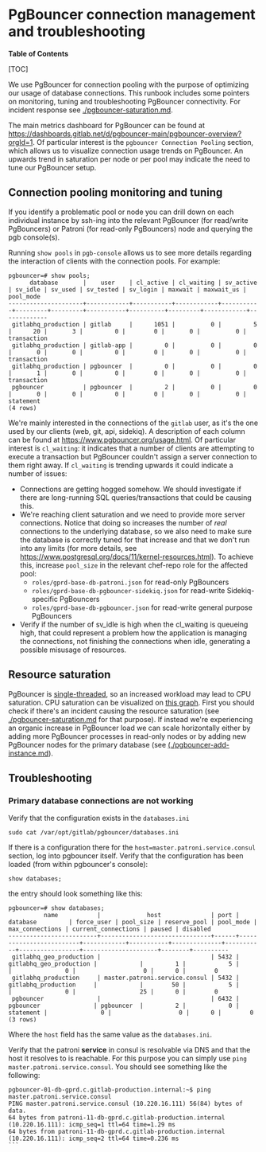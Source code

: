 # PgBouncer connection management and troubleshooting

**Table of Contents**

[TOC]

We use PgBouncer for connection pooling with the purpose of optimizing our usage
of database connections. This runbook includes some pointers on monitoring,
tuning and troubleshooting PgBouncer connectivity. For incident response see
[./pgbouncer-saturation.md](./pgbouncer/pgbouncer-saturation.md).

The main metrics dashboard for PgBouncer can be found at
<https://dashboards.gitlab.net/d/pgbouncer-main/pgbouncer-overview?orgId=1>. Of
particular interest is the `pgbouncer Connection Pooling` section, which allows
us to visualize connection usage trends on PgBouncer. An upwards trend in
saturation per node or per pool may indicate the need to tune our PgBouncer
setup.

## Connection pooling monitoring and tuning

If you identify a problematic pool or node you can drill down on each individual
instance by ssh-ing into the relevant PgBouncer (for read/write PgBouncers) or
Patroni (for read-only PgBouncers) node and querying the pgb console(s).

Running `show pools` in `pgb-console` allows us to see more details regarding
the interaction of clients with the connection pools. For example:

````
pgbouncer=# show pools;
      database       |    user    | cl_active | cl_waiting | sv_active | sv_idle | sv_used | sv_tested | sv_login | maxwait | maxwait_us |  pool_mode
---------------------+------------+-----------+------------+-----------+---------+---------+-----------+----------+---------+------------+-------------
 gitlabhq_production | gitlab     |      1051 |          0 |         5 |      20 |       3 |         0 |        0 |       0 |          0 | transaction
 gitlabhq_production | gitlab-app |         0 |          0 |         0 |       0 |       0 |         0 |        0 |       0 |          0 | transaction
 gitlabhq_production | pgbouncer  |         0 |          0 |         0 |       1 |       0 |         0 |        0 |       0 |          0 | transaction
 pgbouncer           | pgbouncer  |         2 |          0 |         0 |       0 |       0 |         0 |        0 |       0 |          0 | statement
(4 rows)
````

We're mainly interested in the connections of the `gitlab` user, as it's the one
used by our clients (web, git, api, sidekiq). A description of each column can
be found at <https://www.pgbouncer.org/usage.html>. Of particular interest is
`cl_waiting`: it indicates that a number of clients are attempting to execute a
transaction but PgBouncer couldn't assign a server connection to them right
away. If `cl_waiting` is trending upwards it could indicate a number of issues:

- Connections are getting hogged somehow. We should investigate if there are
  long-running SQL queries/transactions that could be causing this.
- We're reaching client saturation and we need to provide more server
  connections. Notice that doing so increases the number of _real_ connections
  to the underlying database, so we also need to make sure the database is
  correctly tuned for that increase and that we don't run into any limits (for
  more details, see <https://www.postgresql.org/docs/11/kernel-resources.html>).
  To achieve this, increase `pool_size` in the relevant chef-repo role for the
  affected pool:
  - `roles/gprd-base-db-patroni.json` for read-only PgBouncers
  - `roles/gprd-base-db-pgbouncer-sidekiq.json` for read-write
      Sidekiq-specific PgBouncers
  - `roles/gprd-base-db-pgbouncer.json` for read-write general purpose
      PgBouncers
- Verify if the number of sv_idle is high when the cl_waiting is queueing high, that could represent a problem how the application is managing the connections, not finishing the connections when idle, generating a possible misusage of resources.

## Resource saturation

PgBouncer is
[single-threaded](https://www.pgbouncer.org/config.html#low-level-network-settings),
so an increased workload may lead to CPU saturation. CPU saturation can be
visualized on [this
graph](https://dashboards.gitlab.net/d/pgbouncer-main/pgbouncer-overview?viewPanel=29&orgId=1).
First you should check if there's an incident causing the resource saturation
(see [./pgbouncer-saturation.md](./pgbouncer-saturation.md) for that purpose).
If instead we're experiencing an organic increase in PgBouncer load we can scale
horizontally either by adding more PgBouncer processes in read-only nodes or by
adding new PgBouncer nodes for the primary database (see
[(./pgbouncer-add-instance.md](./pgbouncer-add-instance.md)).

## Troubleshooting

### Primary database connections are not working

Verify that the configuration exists in the `databases.ini`

    sudo cat /var/opt/gitlab/pgbouncer/databases.ini

If there is a configuration there for the `host=master.patroni.service.consul`
section, log into pgbouncer itself. Verify that the configuration has been
loaded (from within pgbouncer's console):

```
show databases;
```

the entry should look something like this:

```
pgbouncer=# show databases;
          name           |             host              | port |        database         | force_user | pool_size | reserve_pool | pool_mode | max_connections | current_connections | paused | disabled
-------------------------+-------------------------------+------+-------------------------+------------+-----------+--------------+-----------+-----------------+---------------------+--------+----------
 gitlabhq_geo_production |                               | 5432 | gitlabhq_geo_production |            |         1 |            5 |           |               0 |                   0 |      0 |        0
 gitlabhq_production     | master.patroni.service.consul | 5432 | gitlabhq_production     |            |        50 |            5 |           |               0 |                  25 |      0 |        0
 pgbouncer               |                               | 6432 | pgbouncer               | pgbouncer  |         2 |            0 | statement |               0 |                   0 |      0 |        0
(3 rows)
```

Where the `host` field has the same value as the `databases.ini`.

Verify that the patroni **service** in consul is resolvable via DNS and that the
host it resolves to is reachable. For this purpose you can simply use `ping
master.patroni.service.consul`. You should see something like the following:

````
pgbouncer-01-db-gprd.c.gitlab-production.internal:~$ ping master.patroni.service.consul
PING master.patroni.service.consul (10.220.16.111) 56(84) bytes of data.
64 bytes from patroni-11-db-gprd.c.gitlab-production.internal (10.220.16.111): icmp_seq=1 ttl=64 time=1.29 ms
64 bytes from patroni-11-db-gprd.c.gitlab-production.internal (10.220.16.111): icmp_seq=2 ttl=64 time=0.236 ms
```
